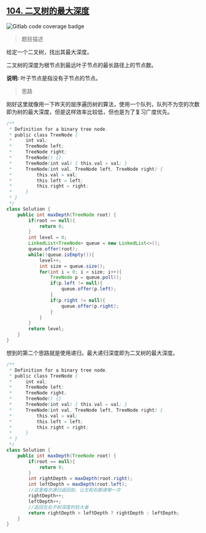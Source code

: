 ## [104. 二叉树的最大深度](https://leetcode.cn/problems/maximum-depth-of-binary-tree/)

![Gitlab code coverage badge](https://img.shields.io/badge/难度-简单-green)

> 题目描述

给定一个二叉树，找出其最大深度。

二叉树的深度为根节点到最远叶子节点的最长路径上的节点数。

**说明:** 叶子节点是指没有子节点的节点。

> 思路

刚好这里就像用一下昨天的层序遍历树的算法，使用一个队列，队列不为空的次数即为树的最大深度，但是这样效率比较低，但也是为了复习广度优先。

```java
/**
 * Definition for a binary tree node.
 * public class TreeNode {
 *     int val;
 *     TreeNode left;
 *     TreeNode right;
 *     TreeNode() {}
 *     TreeNode(int val) { this.val = val; }
 *     TreeNode(int val, TreeNode left, TreeNode right) {
 *         this.val = val;
 *         this.left = left;
 *         this.right = right;
 *     }
 * }
 */
class Solution {
    public int maxDepth(TreeNode root) {
        if(root == null){
            return 0;
        }
        int level = 0;
        LinkedList<TreeNode> queue = new LinkedList<>();
        queue.offer(root);
        while(!queue.isEmpty()){
            level++;
            int size = queue.size();
            for(int i = 0; i < size; i++){
                TreeNode p = queue.poll();
                if(p.left != null){
                    queue.offer(p.left);
                }
                if(p.right != null){
                    queue.offer(p.right);
                }
            }
        }
        return level;
    }
}
```

想到的第二个思路就是使用递归，最大递归深度即为二叉树的最大深度。

```java
/**
 * Definition for a binary tree node.
 * public class TreeNode {
 *     int val;
 *     TreeNode left;
 *     TreeNode right;
 *     TreeNode() {}
 *     TreeNode(int val) { this.val = val; }
 *     TreeNode(int val, TreeNode left, TreeNode right) {
 *         this.val = val;
 *         this.left = left;
 *         this.right = right;
 *     }
 * }
 */
class Solution {
    public int maxDepth(TreeNode root) {
        if(root == null){
            return 0;
        }
        int rightDepth = maxDepth(root.right);
        int leftDepth = maxDepth(root.left);
        //这里每次递归返回前，让左和右都递增一次
        rightDepth++;
        leftDepth++;
        //返回左右子树深度的较大者
        return rightDepth > leftDepth ? rightDepth : leftDepth;
    }
}
```


